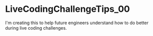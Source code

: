 # LiveCodingChallengeTips_00
 I'm creating this to help future engineers understand how to do better during live coding challenges.
